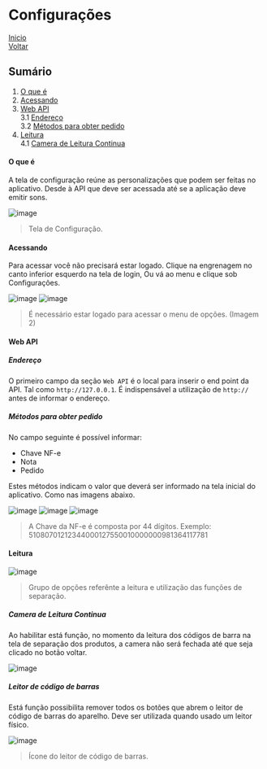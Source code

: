 # Configurações

[Inicio](https://github.com/peedroca/documentations/blob/master/Pick%20'n'%20Go/home.md#pick-n-go) </br>
[Voltar](https://github.com/peedroca/documentations/blob/master/Pick%20'n'%20Go/changelog.md#changelog)

## Sumário

1. [O que é](#o-que-%C3%A9)
2. [Acessando](#acessando)
3. [Web API](#web-api) <br>
3.1 [Endereço](#endere%C3%A7o) <br>
3.2 [Métodos para obter pedido](#m%C3%A9todos-para-obter-pedido)
4. [Leitura](#leitura) <br>
4.1 [Camera de Leitura Continua](#camera-de-leitura-continua)

#### O que é

A tela de configuração reúne as personalizações que podem ser feitas no aplicativo. Desde à API que deve ser acessada até se a aplicação deve emitir sons.

![image](http://hunes.com.br/imagens/mobile/pickngo/004.png)
> Tela de Configuração.

#### Acessando

Para acessar você não precisará estar logado. Clique na engrenagem no canto inferior esquerdo na tela de login, Ou vá ao menu e clique sob Configurações.

![image](http://hunes.com.br/imagens/mobile/pickngo/005.png)
![image](http://hunes.com.br/imagens/mobile/pickngo/003.png)

> É necessário estar logado para acessar o menu de opções. (Imagem 2)

#### Web API

##### Endereço

O primeiro campo da seção `Web API` é o local para inserir o end point da API. Tal como `http://127.0.0.1`. É indispensável a utilização de `http://` antes de informar o endereço.

##### Métodos para obter pedido

No campo seguinte é possível informar:

- Chave NF-e 
- Nota 
- Pedido

Estes métodos indicam o valor que deverá ser informado na tela inicial do aplicativo. Como nas imagens abaixo.

![image](http://hunes.com.br/imagens/mobile/pickngo/006.png)
![image](http://hunes.com.br/imagens/mobile/pickngo/007.png)
![image](http://hunes.com.br/imagens/mobile/pickngo/008.png)

> A Chave da NF-e é composta por 44 dígitos. Exemplo:
> 51080701212344000127550010000000981364117781

#### Leitura

![image](http://hunes.com.br/imagens/mobile/pickngo/009.png)
> Grupo de opções referênte a leitura e utilização das funções de separação.

##### Camera de Leitura Continua

Ao habilitar está função, no momento da leitura dos códigos de barra na tela de separação dos produtos, a camera não será fechada até que seja clicado no botão voltar.

![image](http://hunes.com.br/imagens/mobile/pickngo/010.png)

##### Leitor de código de barras

Está função possibilita remover todos os botões que abrem o leitor de código de barras do aparelho. Deve ser utilizada quando usado um leitor físico.

![image](http://hunes.com.br/imagens/mobile/pickngo/011.png)
> Ícone do leitor de código de barras.
